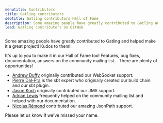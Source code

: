 ```yaml
---
menutitle: Contributors
title: Gatling contributors
seotitle: Gatling contributors Hall of Fame
description: Some amazing people have greatly contributed to Gatling and helped make it a great project!
lead: Gatling contributors on GitHub
---
```


Some amazing people have greatly contributed to Gatling and helped make it a great project!
Kudos to them!

It's up to you to make it in our Hall of Fame too!
Features, bug fixes, documentation, answers on the community mailing list...
There are plenty of opportunities!

* [Andrew Duffy](https://github.com/amjjd) originally contributed our WebSocket support.
* [Pierre Dal-Pra](https://github.com/pdalpra) is the sbt expert who originally created our build chain and our sbt plugin.
* [Jason Koch](https://github.com/jasonk000) originally contributed our JMS support.
* [Adrian Lewis](https://github.com/aidylewis) frequently helped on the community mailing list and helped with our documentation.
* [Nicolas Rémond](https://github.com/nremond) contributed our amazing JsonPath support.

Please let us know if we've missed your name.
